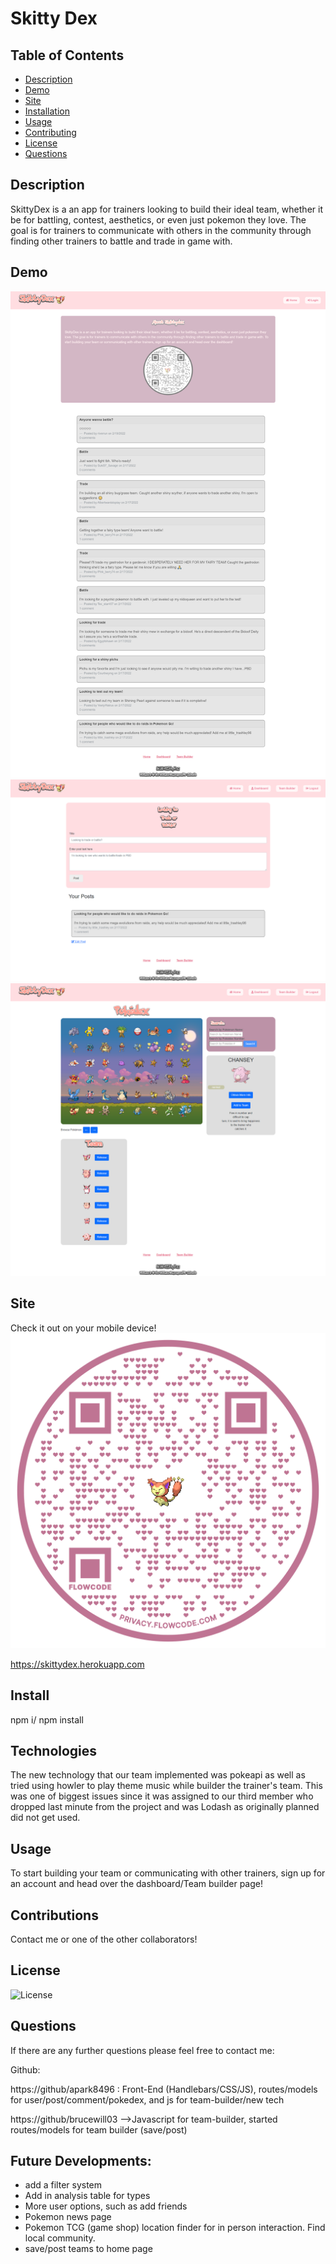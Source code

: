 # Skitty Dex

## Table of Contents

- [Description](#Description)
- [Demo](#Demo)
- [Site](#Site)
- [Installation](#Installation)
- [Usage](#Usage)
- [Contributing](#Contributing)
- [License](#License)
- [Questions](#Questions)

## Description

SkittyDex is a an app for trainers looking to build their ideal team,
whether it be for battling, contest, aesthetics, or even just pokemon they love.
The goal is for trainers to communicate with others in the community through
finding other trainers to battle and trade in game with.


## Demo

![Homepage](https://github.com/adunderwood96/SkittyDex/blob/73b0f670fe2466dcd8543946c47bb9dee4db9215/assets/homepage.png)
![Dashboard](https://github.com/adunderwood96/SkittyDex/blob/73b0f670fe2466dcd8543946c47bb9dee4db9215/assets/dash.png)
![Team-Builder](https://github.com/adunderwood96/SkittyDex/blob/73b0f670fe2466dcd8543946c47bb9dee4db9215/assets/team.png)

## Site
Check it out on your mobile device!
![QR-Code](https://github.com/adunderwood96/SkittyDex/blob/73b0f670fe2466dcd8543946c47bb9dee4db9215/assets/qrcode.png)

https://skittydex.herokuapp.com

## Install

npm i/ npm install

## Technologies

The new technology that our team implemented was pokeapi as well as tried using howler to play theme music while builder the trainer's team. This was one of biggest issues since it was assigned to our third member who dropped last minute from the project and was Lodash as originally planned did not get used. 

## Usage

To start building your team or communicating with other trainers, sign up for an account
and head over the dashboard/Team builder page!

## Contributions

Contact me or one of the other collaborators!

## License

![License](https://img.shields.io/badge/License-MIT-yellow.svg)

## Questions

If there are any further questions please feel free to contact me:

Github:

https://github/apark8496 : Front-End (Handlebars/CSS/JS), routes/models for user/post/comment/pokedex, and js for team-builder/new tech

https://github/brucewill03 -->Javascript for team-builder, started routes/models for team builder (save/post)


## Future Developments:
- add a filter system
- Add in analysis table for types
- More user options, such as add friends
- Pokemon news page
- Pokemon TCG (game shop) location finder for in person interaction. Find local community.
- save/post teams to home page 
